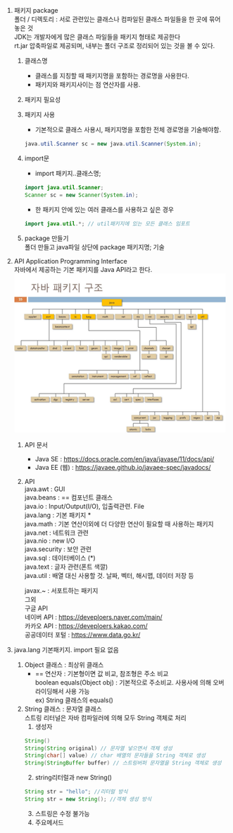 1. 패키지 package  
	폴더 / 디렉토리 : 서로 관련있는 클래스나 컴파일된 클래스 파일들을 한 곳에 묶어 놓은 것  
	JDK는 개발자에게 많은 클래스 파일들을 패키지 형태로 제공한다  
	rt.jar 압축파일로 제공되며, 내부는 폴더 구조로 정리되어 있는 것을 볼 수 있다.  
	
	1) 클래스명
		- 클래스를 지칭할 때 패키지명을 포함하는 경로명을 사용한다.  
		- 패키지와 패키지사이는 점 연산자를 사용.  
 	2) 패키지 필요성  

	3) 패키지 사용  
		- 기본적으로 클래스 사용시, 패키지명을 포함한 전체 경로명을 기술해야함.  
		```java
		java.util.Scanner sc = new java.util.Scanner(System.in);
		```
	4) import문
		- import 패키지..클래스명;
		```java
		import java.util.Scanner;
		Scanner sc = new Scanner(System.in);
		```
		- 한 패키지 안에 있는 여러 클래스를 사용하고 싶은 경우  
		```java
		import java.util.*; // util패키지에 있는 모든 클래스 임포트
		```  
	5) package 만들기  
		폴더 만들고 java파일 상단에 package 패키지명; 기술  

2. API Application Programming Interface  
	자바에서 제공하는 기본 패키지를 Java API라고 한다.
	![javapackage](./javapackage.jpg)
	
	1) API 문서  
		- Java SE : https://docs.oracle.com/en/java/javase/11/docs/api/  
		- Java EE (웹) : https://javaee.github.io/javaee-spec/javadocs/  
	2) API  
		java.awt 		: GUI  
		java.beans		: == 컴포넌트 클래스  
		java.io			: Input/Output(I/O), 입출력관련. File  
		java.lang		: 기본 패키지 *  
		java.math		: 기본 연산이외에 더 다양한 연산이 필요할 때 사용하는 패키지  
		java.net		: 네트워크 관련  
		java.nio		: new I/O  
		java.security		: 보안 관련  
		java.sql		: 데이터베이스 (*)  
		java.text		: 글자 관련(폰트 색깔)  
		java.util		: 배열 대신 사용할 것. 날짜, 벡터, 해시맵, 데이터 저장 등  

		javax.~ : 서포트하는 패키지  
		그외  
		구글 API  
		네이버 API : https://deveploers.naver.com/main/  
		카카오 API : https://deveploers.kakao.com/  
		공공데이터 포털 : https://www.data.go.kr/  

3. java.lang
	기본패키지. import 필요 없음
	1) Object 클래스 : 최상위 클래스
		* == 연산자 : 기본형이면 값 비교, 참조형은 주소 비교  
		  boolean equals(Object obj) : 기본적으로 주소비교. 사용사에 의해 오버라이딩해서 사용 가능  
		  ex) String 클래스의 equals()  
	2) String 클래스 : 문자열 클래스  
		스트링 리터널은 자바 컴파일러에 의해 모두 String 객체로 처리  
		1. 생성자  
		```java
		String()  
		String(String original) // 문자열 넣으면서 객체 생성  
		String(char[] value) // char 배열의 문자들을 String 객체로 생성  
		String(StringBuffer buffer) // 스트링버퍼 문자열을 String 객체로 생성  
		```
		2. string리터럴과 new String()  
		```java
		String str = "hello"; //리터럴 방식  
		String str = new String(); //객체 생성 방식  
		```
		3. 스트링은 수정 불가능  
		4. 주요메서드  

	
